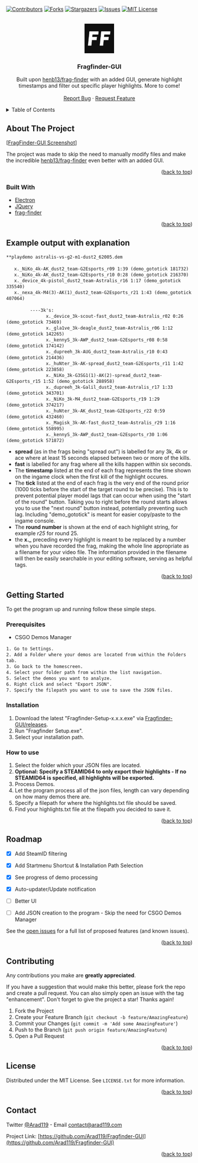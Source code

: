 <div id="top"></div>


<!-- PROJECT SHIELDS -->
<!--
*** I'm using markdown "reference style" links for readability.
*** Reference links are enclosed in brackets [ ] instead of parentheses ( ).
*** See the bottom of this document for the declaration of the reference variables
*** for contributors-url, forks-url, etc. This is an optional, concise syntax you may use.
*** https://www.markdownguide.org/basic-syntax/#reference-style-links
-->
[![Contributors][contributors-shield]][contributors-url]
[![Forks][forks-shield]][forks-url]
[![Stargazers][stars-shield]][stars-url]
[![Issues][issues-shield]][issues-url]
[![MIT License][license-shield]][license-url]

<!-- PROJECT LOGO -->
<br />
<div align="center">
  <a href="https://github.com/Arad119/Fragfinder-GUI">
    <img src="images/logo.png" alt="Logo" width="80" height="80">
  </a>

<h3 align="center">Fragfinder-GUI</h3>

  <p align="center">
    Built upon <a href="https://github.com/HenB13/frag-finder">henb13/frag-finder</a> with an added GUI, generate highlight timestamps and filter out specific player highlights. More to come!
    <br />
    <br />
    <a href="https://github.com/Arad119/Fragfinder-GUI/issues">Report Bug</a>
    ·
    <a href="https://github.com/Arad119/Fragfinder-GUI/issues">Request Feature</a>
  </p>
</div>



<!-- TABLE OF CONTENTS -->
<details>
  <summary>Table of Contents</summary>
  <ol>
    <li>
      <a href="#about-the-project">About The Project</a>
      <ul>
        <li><a href="#built-with">Built With</a></li>
      </ul>
    </li>
    <li>
      <a href="#getting-started">Getting Started</a>
      <ul>
        <li><a href="#prerequisites">Prerequisites</a></li>
        <li><a href="#installation">Installation</a></li>
        <li><a href="#how-to-use">How to use</a></li>
      </ul>
    </li>
    <li><a href="#roadmap">Roadmap</a></li>
    <li><a href="#contributing">Contributing</a></li>
    <li><a href="#license">License</a></li>
    <li><a href="#contact">Contact</a></li>
  </ol>
</details>



<!-- ABOUT THE PROJECT -->
## About The Project

[[FragFinder-GUI Screenshot][product-screenshot]]

The project was made to skip the need to manually modify files and make the incredible [henb13/frag-finder](https://github.com/HenB13/frag-finder) even better with an added GUI. 


<p align="right">(<a href="#top">back to top</a>)</p>



### Built With

* [Electron](https://www.electronjs.org/)
* [JQuery](https://jquery.com)
* [frag-finder](https://github.com/HenB13/frag-finder)

<p align="right">(<a href="#top">back to top</a>)</p>


<!-- OUTPUT EXAMPLE -->
## Example output with explanation

```
**playdemo astralis-vs-g2-m1-dust2_62005.dem

   x._NiKo_4k-AK_dust2_team-G2Esports_r09 1:39 (demo_gototick 181732)
   x._NiKo_4k-AK_dust2_team-G2Esports_r10 0:28 (demo_gototick 216370)
   x._device_4k-pistol_dust2_team-Astralis_r16 1:17 (demo_gototick 335540)
   x._nexa_4k-M4(3)-AK(1)_dust2_team-G2Esports_r21 1:43 (demo_gototick 407064)

         ----3k's:
               x._device_3k-scout-fast_dust2_team-Astralis_r02 0:26 (demo_gototick 73469)
               x._gla1ve_3k-deagle_dust2_team-Astralis_r06 1:12 (demo_gototick 142265)
               x._kennyS_3k-AWP_dust2_team-G2Esports_r08 0:58 (demo_gototick 174142)
               x._dupreeh_3k-AUG_dust2_team-Astralis_r10 0:43 (demo_gototick 214436)
               x._huNter_3k-AK-spread_dust2_team-G2Esports_r11 1:42 (demo_gototick 223858)
               x._NiKo_3k-G3SG1(1)-AK(2)-spread_dust2_team-G2Esports_r15 1:52 (demo_gototick 288958)
               x._dupreeh_3k-Galil_dust2_team-Astralis_r17 1:33 (demo_gototick 343701)
               x._NiKo_3k-M4_dust2_team-G2Esports_r19 1:29 (demo_gototick 374217)
               x._huNter_3k-AK_dust2_team-G2Esports_r22 0:59 (demo_gototick 432460)
               x._Magisk_3k-AK-fast_dust2_team-Astralis_r29 1:16 (demo_gototick 558995)
               x._kennyS_3k-AWP_dust2_team-G2Esports_r30 1:06 (demo_gototick 571872)
```
  - <b>spread</b> (as in the frags being "spread out") is labelled for any 3k, 4k or ace where at least 15 seconds elapsed between two or more of the kills. 
  - <b>fast</b> is labelled for any frag where all the kills happen within six seconds.
  - The <b>timestamp</b> listed at the end of each frag represents the time shown on the ingame clock when the first kill of the highlight occures.
  - The <b>tick</b> listed at the end of each frag is the very end of the round prior (1000 ticks before the start of the target round to be precise). This is to prevent potential player model lags that can occur when using the "start of the round" button. Taking you to right before the round starts allows you to use the "next round" button instead, potentially preventing such lag. Including "demo_gototick" is meant for easier copy/paste to the ingame console.
  - The <b>round number</b> is shown at the end of each highlight string, for example <i>r25</i> for round 25.
  - the <b>x._</b> preceding every highlight is meant to be replaced by a number when you have recorded the frag, making the whole line appropriate as a filename for your video file. The information provided in the filename will then be easily searchable in your editing software, serving as helpful tags.

<p align="right">(<a href="#top">back to top</a>)</p>


<!-- GETTING STARTED -->
## Getting Started

To get the program up and running follow these simple steps.

### Prerequisites

* CSGO Demos Manager
```
1. Go to Settings.
2. Add a Folder where your demos are located from within the Folders tab.
3. Go back to the homescreen.
4. Select your folder path from within the list navigation. 
5. Select the demos you want to analyze.
6. Right click and select "Export JSON".
7. Specify the filepath you want to use to save the JSON files.
```

### Installation

1. Download the latest "Fragfinder-Setup-x.x.x.exe" via [Fragfinder-GUI/releases](https://github.com/Arad119/Fragfinder-GUI/releases).
2. Run "Fragfinder Setup.exe".
3. Select your installation path.

### How to use

1. Select the folder which your JSON files are located.
2. **Optional: Specify a STEAMID64 to only export their highlights - If no STEAMID64 is specified, all highlights will be exported.**
3. Process Demos.
4. Let the program process all of the json files, length can vary depending on how many demos there are.
5. Specify a filepath for where the highlights.txt file should be saved.
6. Find your highlights.txt file at the filepath you decided to save it.

<p align="right">(<a href="#top">back to top</a>)</p>



<!-- ROADMAP -->
## Roadmap

- [x] Add SteamID filtering
- [x] Add Startmenu Shortcut & Installation Path Selection
- [x] See progress of demo processing 
- [x] Auto-updater/Update notification
- [ ] Better UI
- [ ] Add JSON creation to the program - Skip the need for CSGO Demos Manager


See the [open issues](https://github.com/Arad119/Fragfinder-GUI/issues) for a full list of proposed features (and known issues).

<p align="right">(<a href="#top">back to top</a>)</p>



<!-- CONTRIBUTING -->
## Contributing

Any contributions you make are **greatly appreciated**.

If you have a suggestion that would make this better, please fork the repo and create a pull request. You can also simply open an issue with the tag "enhancement".
Don't forget to give the project a star! Thanks again!

1. Fork the Project
2. Create your Feature Branch (`git checkout -b feature/AmazingFeature`)
3. Commit your Changes (`git commit -m 'Add some AmazingFeature'`)
4. Push to the Branch (`git push origin feature/AmazingFeature`)
5. Open a Pull Request

<p align="right">(<a href="#top">back to top</a>)</p>



<!-- LICENSE -->
## License

Distributed under the MIT License. See `LICENSE.txt` for more information.

<p align="right">(<a href="#top">back to top</a>)</p>



<!-- CONTACT -->
## Contact

Twitter [@Arad119](https://twitter.com/Arad119) - Email contact@arad119.com

Project Link: [https://github.com/Arad119/Fragfinder-GUI](https://github.com/Arad119/Fragfinder-GUI)

<p align="right">(<a href="#top">back to top</a>)</p>



<!-- MARKDOWN LINKS & IMAGES -->
<!-- https://www.markdownguide.org/basic-syntax/#reference-style-links -->
[contributors-shield]: https://img.shields.io/github/contributors/Arad119/Fragfinder-GUI.svg?style=for-the-badge
[contributors-url]: https://github.com/Arad119/Fragfinder-GUI/graphs/contributors
[forks-shield]: https://img.shields.io/github/forks/Arad119/Fragfinder-GUI.svg?style=for-the-badge
[forks-url]: https://github.com/Arad119/Fragfinder-GUI/network/members
[stars-shield]: https://img.shields.io/github/stars/Arad119/Fragfinder-GUI.svg?style=for-the-badge
[stars-url]: https://github.com/Arad119/Fragfinder-GUI/stargazers
[issues-shield]: https://img.shields.io/github/issues/Arad119/Fragfinder-GUI.svg?style=for-the-badge
[issues-url]: https://github.com/Arad119/Fragfinder-GUI/issues
[license-shield]: https://img.shields.io/github/license/Arad119/Fragfinder-GUI.svg?style=for-the-badge
[license-url]: https://github.com/Arad119/Fragfinder-GUI/blob/master/LICENSE.txt
[product-screenshot]: images/Program.png